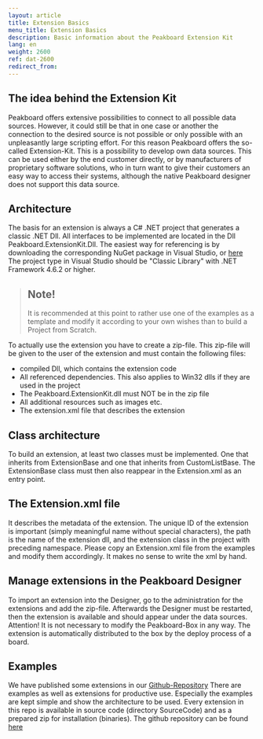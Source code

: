 ```yaml
---
layout: article
title: Extension Basics
menu_title: Extension Basics
description: Basic information about the Peakboard Extension Kit
lang: en
weight: 2600
ref: dat-2600
redirect_from:
---
```


## The idea behind the Extension Kit
Peakboard offers extensive possibilities to connect to all possible data sources. However, it could still be that in one case or another the connection to the desired source is not possible or only possible with an unpleasantly large scripting effort. For this reason Peakboard offers the so-called Extension-Kit. This is a possibility to develop own data sources. This can be used either by the end customer directly, or by manufacturers of proprietary software solutions, who in turn want to give their customers an easy way to access their systems, although the native Peakboard designer does not support this data source.

## Architecture
The basis for an extension is always a C# .NET project that generates a classic .NET Dll. All interfaces to be implemented are located in the Dll Peakboard.ExtensionKit.Dll. The easiest way for referencing is by downloading the corresponding NuGet package in Visual Studio, or [here](https://www.nuget.org/packages/Peakboard.ExtensionKit/)
The project type in Visual Studio should be "Classic Library" with .NET Framework 4.6.2 or higher. 
> ## Note!
>
> It is recommended at this point to rather use one of the examples as a template and modify it according to your own wishes than to build a Project from Scratch.

To actually use the extension you have to create a zip-file. This zip-file will be given to the user of the extension and must contain the following files:
- compiled Dll, which contains the extension code
- All referenced dependencies. This also applies to Win32 dlls if they are used in the project
- The Peakboard.ExtensionKit.dll must NOT be in the zip file
- All additional resources such as images etc.
- The extension.xml file that describes the extension

## Class architecture
To build an extension, at least two classes must be implemented. One that inherits from ExtensionBase and one that inherits from CustomListBase. The ExtensionBase class must then also reappear in the Extension.xml as an entry point. 

## The Extension.xml file
It describes the metadata of the extension. The unique ID of the extension is important (simply meaningful name without special characters), the path is the name of the extension dll, and the extension class in the project with preceding namespace. Please copy an Extension.xml file from the examples and modify them accordingly. It makes no sense to write the xml by hand. 

## Manage extensions in the Peakboard Designer
To import an extension into the Designer, go to the administration for the extensions and add the zip-file. Afterwards the Designer must be restarted, then the extension is available and should appear under the data sources. Attention! It is not necessary to modify the Peakboard-Box in any way. The extension is automatically distributed to the box by the deploy process of a board.

## Examples
We have published some extensions in our [Github-Repository](https://github.com/Peakboard/PeakboardExtensions) There are examples as well as extensions for productive use. Especially the examples are kept simple and show the architecture to be used. Every extension in this repo is available in source code (directory SourceCode) and as a prepared zip for installation (binaries).
The github repository can be found [here](https://github.com/Peakboard/PeakboardExtensions)